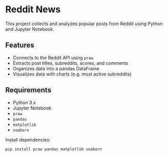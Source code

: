 # Reddit News

This project collects and analyzes popular posts from Reddit using Python and Jupyter Notebook.

## Features

- Connects to the Reddit API using `praw`
- Extracts post titles, subreddits, scores, and comments
- Organizes data into a pandas DataFrame
- Visualizes data with charts (e.g. most active subreddits)

## Requirements

- Python 3.x
- Jupyter Notebook
- `praw`
- `pandas`
- `matplotlib`
- `seaborn`

Install dependencies:
```bash
pip install praw pandas matplotlib seaborn
